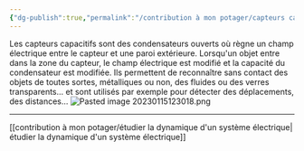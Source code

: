 ```yaml
---
{"dg-publish":true,"permalink":"/contribution à mon potager/capteurs capacitifs/"}
---
```


Les capteurs capacitifs sont des condensateurs ouverts où règne un champ électrique entre le capteur et une paroi extérieure. Lorsqu'un objet entre dans la zone du capteur, le champ électrique est modifié et la capacité du condensateur est modifiée.
Ils permettent de reconnaître sans contact des objets de toutes sortes, métalliques ou non, des fluides ou des verres transparents... et sont utilisés par exemple pour détecter des déplacements, des distances...
![Pasted image 20230115123018.png](/img/user/Pasted%20image%2020230115123018.png)

---
[[contribution à mon potager/étudier la dynamique d'un système électrique\|étudier la dynamique d'un système électrique]]